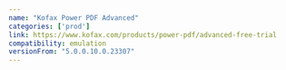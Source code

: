```yaml
---
name: "Kofax Power PDF Advanced"
categories: ['prod']
link: https://www.kofax.com/products/power-pdf/advanced-free-trial
compatibility: emulation
versionFrom: "5.0.0.10.0.23307"
---
```


